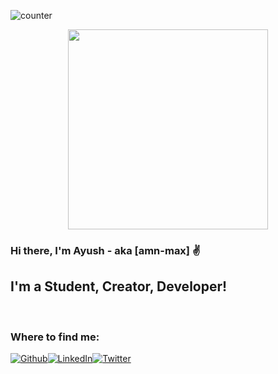 ![counter](https://endpysy6ssvpagf.m.pipedream.net)

<p align="center">
  <img src="https://media.giphy.com/media/26xoplW0VhLLByrAY/giphy.gif" width="320" height="auto"/>
</p>

### Hi there, I'm Ayush - aka [amn-max] ✌

## I'm a Student, Creator, Developer!

<br />

### Where to find me:
<p><a href="https://github.com/amn-max" target="_blank"><img alt="Github" src="https://img.shields.io/badge/GitHub-%2312100E.svg?&style=for-the-badge&logo=Github&logoColor=white" /></a><a href="https://www.linkedin.com/in/ayush-naik/" target="_blank"><img alt="LinkedIn" src="https://img.shields.io/badge/linkedin-%230077B5.svg?&style=for-the-badge&logo=linkedin&logoColor=white" /></a><a href="https://twitter.com/amn_max" target="_blank"><img alt="Twitter" src="https://img.shields.io/badge/Twitter-1DA1F2?style=for-the-badge&logo=twitter&logoColor=white" /></a>
</p>

<br />
<br />
